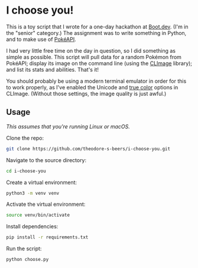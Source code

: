 # I choose you!

This is a toy script that I wrote for a one-day hackathon at
[Boot.dev](https://boot.dev/). (I'm in the "senior" category.) The assignment
was to write something in Python, and to make use of
[PokéAPI](https://pokeapi.co/).

I had very little free time on the day in question, so I did something as simple
as possible. This script will pull data for a random Pokémon from PokéAPI;
display its image on the command line (using the
[CLImage](https://github.com/pnappa/CLImage) library); and list its stats and
abilities. That's it!

You should probably be using a modern terminal emulator in order for this to
work properly, as I've enabled the Unicode and
[true color](https://en.wikipedia.org/wiki/Color_depth#True_color_%2824-bit%29)
options in CLImage. (Without those settings, the image quality is just awful.)

## Usage

_This assumes that you're running Linux or macOS._

Clone the repo:

```sh
git clone https://github.com/theodore-s-beers/i-choose-you.git
```

Navigate to the source directory:

```sh
cd i-choose-you
```

Create a virtual environment:

```sh
python3 -m venv venv
```

Activate the virtual environment:

```sh
source venv/bin/activate
```

Install dependencies:

```sh
pip install -r requirements.txt
```

Run the script:

```sh
python choose.py
```
